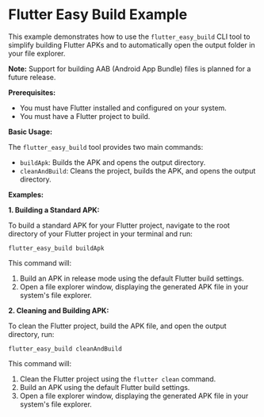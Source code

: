 # Flutter Easy Build Example

This example demonstrates how to use the `flutter_easy_build` CLI tool to simplify building Flutter APKs and to automatically open the output folder in your file explorer.

**Note:** Support for building AAB (Android App Bundle) files is planned for a future release.

**Prerequisites:**

*   You must have Flutter installed and configured on your system.
*   You must have a Flutter project to build.

**Basic Usage:**

The `flutter_easy_build` tool provides two main commands:

*   `buildApk`: Builds the APK and opens the output directory.
*   `cleanAndBuild`: Cleans the project, builds the APK, and opens the output directory.

**Examples:**

**1. Building a Standard APK:**

To build a standard APK for your Flutter project, navigate to the root directory of your Flutter project in your terminal and run:

```
flutter_easy_build buildApk
```


This command will:

1.  Build an APK in release mode using the default Flutter build settings.
2.  Open a file explorer window, displaying the generated APK file in your system's file explorer.

**2. Cleaning and Building APK:**

To clean the Flutter project, build the APK file, and open the output directory, run:

```
flutter_easy_build cleanAndBuild
```

This command will:

1.  Clean the Flutter project using the `flutter clean` command.
2.  Build an APK using the default Flutter build settings.
3.  Open a file explorer window, displaying the generated APK file in your system's file explorer.

